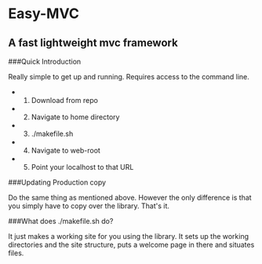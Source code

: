 Easy-MVC
========

A fast lightweight mvc framework
--------------------------------

###Quick Introduction

Really simple to get up and running.  Requires access to the command line.

- 1. Download from repo
- 2. Navigate to home directory
- 3. ./makefile.sh
- 4. Navigate to web-root
- 5. Point your localhost to that URL

###Updating Production copy

Do the same thing as mentioned above.  However the only difference is
that you simply have to copy over the library.  That's it.

###What does ./makefile.sh do?

It just makes a working site for you using the library.  It sets
up the working directories and the site structure, puts a welcome
page in there and situates files.